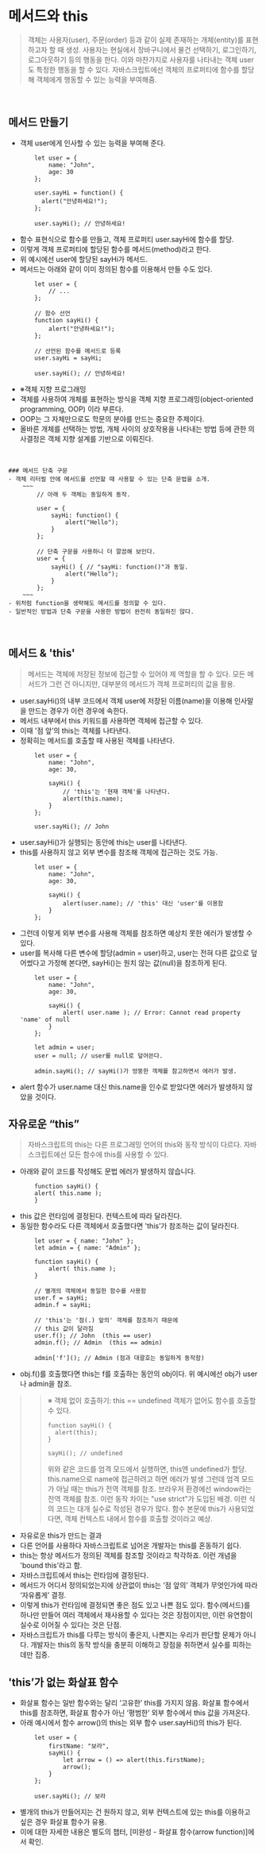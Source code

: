 # 메서드와 this
> 객체는 사용자(user), 주문(order) 등과 같이 실제 존재하는 개체(entity)를 표현하고자 할 때 생성.
> 사용자는 현실에서 장바구니에서 물건 선택하기, 로그인하기, 로그아웃하기 등의 행동을 한다.
> 이와 마찬가지로 사용자를 나타내는 객체 user도 특정한 행동을 할 수 있다.
> 자바스크립트에선 객체의 프로퍼티에 함수를 할당해 객체에게 행동할 수 있는 능력을 부여해줌.
<br/>

## 메서드 만들기
- 객체 user에게 인사할 수 있는 능력을 부여해 준다.
    ~~~
        let user = {
            name: "John",
            age: 30
        };

        user.sayHi = function() {
          alert("안녕하세요!");
        };

        user.sayHi(); // 안녕하세요!
    ~~~
- 함수 표현식으로 함수를 만들고, 객체 프로퍼티 user.sayHi에 함수를 할당.
- 이렇게 객체 프로퍼티에 할당된 함수를 메서드(method)라고 한다.
- 위 예시에선 user에 할당된 sayHi가 메서드.
- 메서드는 아래와 같이 이미 정의된 함수를 이용해서 만들 수도 있다.
    ~~~
        let user = {
            // ...
        };

        // 함수 선언
        function sayHi() {
            alert("안녕하세요!");
        };

        // 선언된 함수를 메서드로 등록
        user.sayHi = sayHi;

        user.sayHi(); // 안녕하세요!
    ~~~
- ※객체 지향 프로그래밍
- 객체를 사용하여 개체를 표현하는 방식을 객체 지향 프로그래밍(object-oriented programming, OOP) 이라 부른다.
- OOP는 그 자체만으로도 학문의 분야를 만드는 중요한 주제이다.
- 올바른 개체를 선택하는 방법, 개체 사이의 상호작용을 나타내는 방법 등에 관한 의사결정은 객체 지향 설계를 기반으로 이뤄진다.
<br/>

    ### 메서드 단축 구문
    - 객체 리터럴 안에 메서드를 선언할 때 사용할 수 있는 단축 문법을 소개.
        ~~~
            // 아래 두 객체는 동일하게 동작.

            user = {
                sayHi: function() {
                    alert("Hello");
                }
            };

            // 단축 구문을 사용하니 더 깔끔해 보인다.
            user = {
                sayHi() { // "sayHi: function()"과 동일.
                    alert("Hello");
                }
            };
        ~~~
    - 위처럼 function을 생략해도 메서드를 정의할 수 있다.
    - 일반적인 방법과 단축 구문을 사용한 방법이 완전히 동일하진 않다.
<br/>

## 메서드 & 'this'
> 메서드는 객체에 저장된 정보에 접근할 수 있어야 제 역할을 할 수 있다.
> 모든 메서드가 그런 건 아니지만, 대부분의 메서드가 객체 프로퍼티의 값을 활용.

- user.sayHi()의 내부 코드에서 객체 user에 저장된 이름(name)을 이용해 인사말을 만드는 경우가 이런 경우에 속한다.
- 메서드 내부에서 this 키워드를 사용하면 객체에 접근할 수 있다.
- 이때 '점 앞’의 this는 객체를 나타낸다. 
- 정확히는 메서드를 호출할 때 사용된 객체를 나타낸다.
    ~~~
        let user = {
            name: "John",
            age: 30,

            sayHi() {
                // 'this'는 '현재 객체'를 나타낸다.
                alert(this.name);
            }
        };

        user.sayHi(); // John
    ~~~
- user.sayHi()가 실행되는 동안에 this는 user를 나타낸다.
- this를 사용하지 않고 외부 변수를 참조해 객체에 접근하는 것도 가능.
    ~~~
        let user = {
            name: "John",
            age: 30,

            sayHi() {
                alert(user.name); // 'this' 대신 'user'를 이용함
            }
        };
    ~~~
- 그런데 이렇게 외부 변수를 사용해 객체를 참조하면 예상치 못한 에러가 발생할 수 있다.
- user를 복사해 다른 변수에 할당(admin = user)하고, user는 전혀 다른 값으로 덮어썼다고 가정해 본다면, sayHi()는 원치 않는 값(null)을 참조하게 된다.
    ~~~
        let user = {
            name: "John",
            age: 30,

            sayHi() {
                alert( user.name ); // Error: Cannot read property 'name' of null
            }
        };

        let admin = user;
        user = null; // user를 null로 덮어쓴다.

        admin.sayHi(); // sayHi()가 엉뚱한 객체를 참고하면서 에러가 발생.
    ~~~
- alert 함수가 user.name 대신 this.name을 인수로 받았다면 에러가 발생하지 않았을 것이다.

## 자유로운 “this”
> 자바스크립트의 this는 다른 프로그래밍 언어의 this와 동작 방식이 다르다.
> 자바스크립트에선 모든 함수에 this를 사용할 수 있다.

- 아래와 같이 코드를 작성해도 문법 에러가 발생하지 않습니다.
    ~~~
        function sayHi() {
        alert( this.name );
        }
    ~~~
- this 값은 런타임에 결정된다. 컨텍스트에 따라 달라진다.
- 동일한 함수라도 다른 객체에서 호출했다면 'this’가 참조하는 값이 달라진다.
    ~~~
        let user = { name: "John" };
        let admin = { name: "Admin" };

        function sayHi() {
            alert( this.name );
        }

        // 별개의 객체에서 동일한 함수를 사용함
        user.f = sayHi;
        admin.f = sayHi;

        // 'this'는 '점(.) 앞의' 객체를 참조하기 때문에
        // this 값이 달라짐
        user.f(); // John  (this == user)
        admin.f(); // Admin  (this == admin)

        admin['f'](); // Admin (점과 대괄호는 동일하게 동작함)
    ~~~
- obj.f()를 호출했다면 this는 f를 호출하는 동안의 obj이다. 위 예시에선 obj가 user나 admin을 참조.

>> ※ 객체 없이 호출하기: this == undefined
>> 객체가 없어도 함수를 호출할 수 있다.
>> ~~~
>> function sayHi() {
>>   alert(this);
>> }
>>
>> sayHi(); // undefined
>> ~~~
>> 위와 같은 코드를 엄격 모드에서 실행하면, this엔 undefined가 할당. this.name으로 name에 접근하려고 하면 에러가 발생
>> 그런데 엄격 모드가 아닐 때는 this가 전역 객체를 참조. 브라우저 환경에선 window라는 전역 객체를 참조. 이런 동작 차이는 "use strict"가 도입된 배경.
>> 이런 식의 코드는 대개 실수로 작성된 경우가 많다. 함수 본문에 this가 사용되었다면, 객체 컨텍스트 내에서 함수를 호출할 것이라고 예상.

- 자유로운 this가 만드는 결과
- 다른 언어를 사용하다 자바스크립트로 넘어온 개발자는 this를 혼동하기 쉽다.
- this는 항상 메서드가 정의된 객체를 참조할 것이라고 착각하죠. 이런 개념을 'bound this'라고 함.
- 자바스크립트에서 this는 런타임에 결정된다.
- 메서드가 어디서 정의되었는지에 상관없이 this는 ‘점 앞의’ 객체가 무엇인가에 따라 ‘자유롭게’ 결정.
- 이렇게 this가 런타임에 결정되면 좋은 점도 있고 나쁜 점도 있다. 함수(메서드)를 하나만 만들어 여러 객체에서 재사용할 수 있다는 것은 장점이지만, 이런 유연함이 실수로 이어질 수 있다는 것은 단점.
- 자바스크립트가 this를 다루는 방식이 좋은지, 나쁜지는 우리가 판단할 문제가 아니다. 개발자는 this의 동작 방식을 충분히 이해하고 장점을 취하면서 실수를 피하는 데만 집중.

## 'this’가 없는 화살표 함수
- 화살표 함수는 일반 함수와는 달리 ‘고유한’ this를 가지지 않음. 화살표 함수에서 this를 참조하면, 화살표 함수가 아닌 ‘평범한’ 외부 함수에서 this 값을 가져온다.
- 아래 예시에서 함수 arrow()의 this는 외부 함수 user.sayHi()의 this가 된다.
    ~~~
        let user = {
            firstName: "보라",
            sayHi() {
                let arrow = () => alert(this.firstName);
                arrow();
            }
        };

        user.sayHi(); // 보라
    ~~~
- 별개의 this가 만들어지는 건 원하지 않고, 외부 컨텍스트에 있는 this를 이용하고 싶은 경우 화살표 함수가 유용.
- 이에 대한 자세한 내용은 별도의 챕터, [미완성 - 화살표 함수(arrow function)]에서 확인.